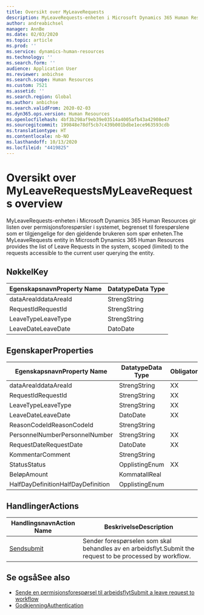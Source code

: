 ```yaml
---
title: Oversikt over MyLeaveRequests
description: MyLeaveRequests-enheten i Microsoft Dynamics 365 Human Resources gir listen over permisjonsforespørsler i systemet, begrenset til forespørslene som er tilgjengelige for den gjeldende brukeren som spør enheten.
author: andreabichsel
manager: AnnBe
ms.date: 02/03/2020
ms.topic: article
ms.prod: ''
ms.service: dynamics-human-resources
ms.technology: ''
ms.search.form: ''
audience: Application User
ms.reviewer: anbichse
ms.search.scope: Human Resources
ms.custom: 7521
ms.assetid: ''
ms.search.region: Global
ms.author: anbichse
ms.search.validFrom: 2020-02-03
ms.dyn365.ops.version: Human Resources
ms.openlocfilehash: 4bf3b298af9eb39e03514a4005afb43a42908e47
ms.sourcegitcommit: 199848e78df5cb7c439b001bdbe1ece963593cdb
ms.translationtype: HT
ms.contentlocale: nb-NO
ms.lasthandoff: 10/13/2020
ms.locfileid: "4419825"
---
```

# <a name="myleaverequests-overview"></a><span data-ttu-id="e7da6-103">Oversikt over MyLeaveRequests</span><span class="sxs-lookup"><span data-stu-id="e7da6-103">MyLeaveRequests overview</span></span>

<span data-ttu-id="e7da6-104">MyLeaveRequests-enheten i Microsoft Dynamics 365 Human Resources gir listen over permisjonsforespørsler i systemet, begrenset til forespørslene som er tilgjengelige for den gjeldende brukeren som spør enheten.</span><span class="sxs-lookup"><span data-stu-id="e7da6-104">The MyLeaveRequests entity in Microsoft Dynamics 365 Human Resources provides the list of Leave Requests in the system, scoped (limited) to the requests accessible to the current user querying the entity.</span></span>

## <a name="key"></a><span data-ttu-id="e7da6-105">Nøkkel</span><span class="sxs-lookup"><span data-stu-id="e7da6-105">Key</span></span>

  | <span data-ttu-id="e7da6-106">Egenskapsnavn</span><span class="sxs-lookup"><span data-stu-id="e7da6-106">Property Name</span></span> | <span data-ttu-id="e7da6-107">Datatype</span><span class="sxs-lookup"><span data-stu-id="e7da6-107">Data Type</span></span> |
  |---------------|-----------|
  | <span data-ttu-id="e7da6-108">dataAreaId</span><span class="sxs-lookup"><span data-stu-id="e7da6-108">dataAreaId</span></span>    | <span data-ttu-id="e7da6-109">Streng</span><span class="sxs-lookup"><span data-stu-id="e7da6-109">String</span></span>    |
  | <span data-ttu-id="e7da6-110">RequestId</span><span class="sxs-lookup"><span data-stu-id="e7da6-110">RequestId</span></span>     | <span data-ttu-id="e7da6-111">Streng</span><span class="sxs-lookup"><span data-stu-id="e7da6-111">String</span></span>    |
  | <span data-ttu-id="e7da6-112">LeaveType</span><span class="sxs-lookup"><span data-stu-id="e7da6-112">LeaveType</span></span>     | <span data-ttu-id="e7da6-113">Streng</span><span class="sxs-lookup"><span data-stu-id="e7da6-113">String</span></span>    |
  | <span data-ttu-id="e7da6-114">LeaveDate</span><span class="sxs-lookup"><span data-stu-id="e7da6-114">LeaveDate</span></span>     | <span data-ttu-id="e7da6-115">Dato</span><span class="sxs-lookup"><span data-stu-id="e7da6-115">Date</span></span>      |
  
## <a name="properties"></a><span data-ttu-id="e7da6-116">Egenskaper</span><span class="sxs-lookup"><span data-stu-id="e7da6-116">Properties</span></span>

  | <span data-ttu-id="e7da6-117">Egenskapsnavn</span><span class="sxs-lookup"><span data-stu-id="e7da6-117">Property Name</span></span>     | <span data-ttu-id="e7da6-118">Datatype</span><span class="sxs-lookup"><span data-stu-id="e7da6-118">Data Type</span></span> | <span data-ttu-id="e7da6-119">Obligatorisk</span><span class="sxs-lookup"><span data-stu-id="e7da6-119">Required</span></span> |
  |-------------------|-----------|----------|
  | <span data-ttu-id="e7da6-120">dataAreaId</span><span class="sxs-lookup"><span data-stu-id="e7da6-120">dataAreaId</span></span>        | <span data-ttu-id="e7da6-121">Streng</span><span class="sxs-lookup"><span data-stu-id="e7da6-121">String</span></span>    | <span data-ttu-id="e7da6-122">X</span><span class="sxs-lookup"><span data-stu-id="e7da6-122">X</span></span>        |
  | <span data-ttu-id="e7da6-123">RequestId</span><span class="sxs-lookup"><span data-stu-id="e7da6-123">RequestId</span></span>         | <span data-ttu-id="e7da6-124">Streng</span><span class="sxs-lookup"><span data-stu-id="e7da6-124">String</span></span>    | <span data-ttu-id="e7da6-125">X</span><span class="sxs-lookup"><span data-stu-id="e7da6-125">X</span></span>        |
  | <span data-ttu-id="e7da6-126">LeaveType</span><span class="sxs-lookup"><span data-stu-id="e7da6-126">LeaveType</span></span>         | <span data-ttu-id="e7da6-127">Streng</span><span class="sxs-lookup"><span data-stu-id="e7da6-127">String</span></span>    | <span data-ttu-id="e7da6-128">X</span><span class="sxs-lookup"><span data-stu-id="e7da6-128">X</span></span>        |
  | <span data-ttu-id="e7da6-129">LeaveDate</span><span class="sxs-lookup"><span data-stu-id="e7da6-129">LeaveDate</span></span>         | <span data-ttu-id="e7da6-130">Dato</span><span class="sxs-lookup"><span data-stu-id="e7da6-130">Date</span></span>      | <span data-ttu-id="e7da6-131">X</span><span class="sxs-lookup"><span data-stu-id="e7da6-131">X</span></span>        |
  | <span data-ttu-id="e7da6-132">ReasonCodeId</span><span class="sxs-lookup"><span data-stu-id="e7da6-132">ReasonCodeId</span></span>      | <span data-ttu-id="e7da6-133">Streng</span><span class="sxs-lookup"><span data-stu-id="e7da6-133">String</span></span>    |          |
  | <span data-ttu-id="e7da6-134">PersonnelNumber</span><span class="sxs-lookup"><span data-stu-id="e7da6-134">PersonnelNumber</span></span>   | <span data-ttu-id="e7da6-135">Streng</span><span class="sxs-lookup"><span data-stu-id="e7da6-135">String</span></span>    | <span data-ttu-id="e7da6-136">X</span><span class="sxs-lookup"><span data-stu-id="e7da6-136">X</span></span>        |
  | <span data-ttu-id="e7da6-137">RequestDate</span><span class="sxs-lookup"><span data-stu-id="e7da6-137">RequestDate</span></span>       | <span data-ttu-id="e7da6-138">Dato</span><span class="sxs-lookup"><span data-stu-id="e7da6-138">Date</span></span>      | <span data-ttu-id="e7da6-139">X</span><span class="sxs-lookup"><span data-stu-id="e7da6-139">X</span></span>        |
  | <span data-ttu-id="e7da6-140">Kommentar</span><span class="sxs-lookup"><span data-stu-id="e7da6-140">Comment</span></span>           | <span data-ttu-id="e7da6-141">Streng</span><span class="sxs-lookup"><span data-stu-id="e7da6-141">String</span></span>    |          |
  | <span data-ttu-id="e7da6-142">Status</span><span class="sxs-lookup"><span data-stu-id="e7da6-142">Status</span></span>            | <span data-ttu-id="e7da6-143">Opplisting</span><span class="sxs-lookup"><span data-stu-id="e7da6-143">Enum</span></span>      | <span data-ttu-id="e7da6-144">X</span><span class="sxs-lookup"><span data-stu-id="e7da6-144">X</span></span>        |
  | <span data-ttu-id="e7da6-145">Beløp</span><span class="sxs-lookup"><span data-stu-id="e7da6-145">Amount</span></span>            | <span data-ttu-id="e7da6-146">Kommatall</span><span class="sxs-lookup"><span data-stu-id="e7da6-146">Real</span></span>      |          |
  | <span data-ttu-id="e7da6-147">HalfDayDefinition</span><span class="sxs-lookup"><span data-stu-id="e7da6-147">HalfDayDefinition</span></span> | <span data-ttu-id="e7da6-148">Opplisting</span><span class="sxs-lookup"><span data-stu-id="e7da6-148">Enum</span></span>      |          |

## <a name="actions"></a><span data-ttu-id="e7da6-149">Handlinger</span><span class="sxs-lookup"><span data-stu-id="e7da6-149">Actions</span></span>

 | <span data-ttu-id="e7da6-150">Handlingsnavn</span><span class="sxs-lookup"><span data-stu-id="e7da6-150">Action Name</span></span>                               | <span data-ttu-id="e7da6-151">Beskrivelse</span><span class="sxs-lookup"><span data-stu-id="e7da6-151">Description</span></span>                                     |
 |-------------------------------------------|-------------------------------------------------|
 | [<span data-ttu-id="e7da6-152">Send</span><span class="sxs-lookup"><span data-stu-id="e7da6-152">submit</span></span>](hr-developer-api-myleaverequests-submit.md)   | <span data-ttu-id="e7da6-153">Sender forespørselen som skal behandles av en arbeidsflyt.</span><span class="sxs-lookup"><span data-stu-id="e7da6-153">Submit the request to be processed by workflow.</span></span> |

## <a name="see-also"></a><span data-ttu-id="e7da6-154">Se også</span><span class="sxs-lookup"><span data-stu-id="e7da6-154">See also</span></span>

- [<span data-ttu-id="e7da6-155">Sende en permisjonsforespørsel til arbeidsflyt</span><span class="sxs-lookup"><span data-stu-id="e7da6-155">Submit a leave request to workflow</span></span>](hr-developer-api-myleaverequests-submit.md)
- [<span data-ttu-id="e7da6-156">Godkjenning</span><span class="sxs-lookup"><span data-stu-id="e7da6-156">Authentication</span></span>](hr-developer-api-authentication.md)